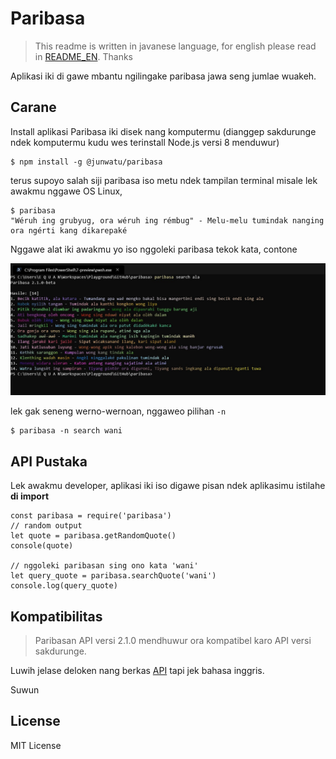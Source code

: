 # Paribasa

> This readme is written in javanese language, for english please read in [README_EN](README_EN.md). 
> Thanks

Aplikasi iki di gawe mbantu ngilingake paribasa jawa seng jumlae wuakeh.


## Carane

Install aplikasi Paribasa iki disek nang komputermu (dianggep sakdurunge ndek komputermu kudu wes terinstall Node.js versi 8 menduwur)

```
$ npm install -g @junwatu/paribasa

```
terus supoyo salah siji paribasa iso metu ndek tampilan terminal misale lek awakmu nggawe OS Linux,

```
$ paribasa
"Wéruh ing grubyug, ora wéruh ing rémbug" - Melu-melu tumindak nanging ora ngérti kang dikarepaké

``` 

Nggawe alat iki awakmu yo iso nggoleki paribasa tekok kata, contone

![nggoleki-paribasa.jpg](nggoleki-paribasa.jpg)


lek gak seneng werno-wernoan, nggaweo pilihan `-n` 

```
$ paribasa -n search wani
```


## API Pustaka
Lek awakmu developer, aplikasi iki iso digawe pisan ndek aplikasimu istilahe **di import**

```
const paribasa = require('paribasa')
// random output
let quote = paribasa.getRandomQuote()
console(quote)

// nggoleki paribasan sing ono kata 'wani'
let query_quote = paribasa.searchQuote('wani')
console.log(query_quote)
```

## Kompatibilitas
> Paribasan API versi 2.1.0 mendhuwur ora kompatibel karo API versi sakdurunge.

Luwih jelase deloken nang berkas [API](API.md) tapi jek bahasa inggris. 

Suwun

## License 

MIT License
